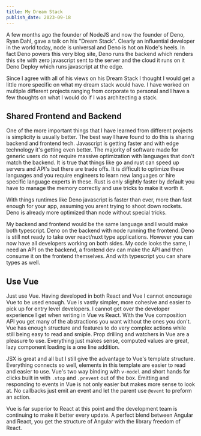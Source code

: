 ```yaml
---
title: My Dream Stack
publish_date: 2023-09-18
---
```


A few months ago the founder of NodeJS and now the founder of Deno, Ryan Dahl, gave a talk on his "Dream Stack".  Clearly an influential developer in the world today, node is universal and Deno is hot on Node's heels.  In fact Deno powers this very blog site, Deno runs the backend which renders this site with zero javascript sent to the server and the cloud it runs on it Deno Deploy which runs javascript at the edge.

Since I agree with all of his views on his Dream Stack I thought I would get a little more specific on what my dream stack would have.  I have worked on multiple different projects ranging from corporate to personal and I have a few thoughts on what I would do if I was architecting a stack.

## Shared Frontend and Backend
One of the more important things that I have learned from different projects is simplicity is usually better.  The best way I have found to do this is sharing backend and frontend tech.  Javascript is getting faster and with edge technology it's getting even better.  The majority of software made for generic users do not require massive optimization with languages that don't match the backend.  It is true that things like go and rust can speed up servers and API's but there are trade offs.  It is difficult to optimize these languages and you require engineers to learn new languages or hire specific language experts in these.  Rust is only slightly faster by default you have to manage the memory correctly and use tricks to make it worth it.

With things runtimes like Deno javascript is faster than ever, more than fast enough for your app, assuming you arent trying to shoot down rockets.  Deno is already more optimized than node without special tricks.

My backend and frontend would be the same language and I would make both typescript.  Deno on the backend with node running the frontend.  Deno is still not ready to take over react/nuxt type applications.  However you can now have all developers working on both sides.  My code looks the same, I need an API on the backend, a frontend dev can make the API and then consume it on the frontend themselves.  And with typescript you can share types as well.

## Use Vue
Just use Vue.  Having developed in both React and Vue I cannot encourage Vue to be used enough.  Vue is vastly simpler, more cohesive and easier to pick up for entry level developers.  I cannot get over the developer experience I get when writing in Vue vs React.  With the Vue composition API you get many of the abstractions you want without the ones you don't.  Vue has enough structure and features to do very complex actions while still being easy to read and smiple.  Prop drilling and watchers in Vue are a pleasure to use.  Everything just makes sense, computed values are great, lazy component loading is a one line addition.  

JSX is great and all but I still give the advantage to Vue's template structure.  Everything connects so well, elements in this template are easier to read and easier to use.  Vue's two way binding with `v-model` and short hands for clicks built in with `.stop` and `.prevent` out of the box.  Emitting and responding to events in Vue is not only easier but makes more sense to look at.  No callbacks just emit an event and let the parent use `@event` to preform an action.

Vue is far superior to React at this point and the development team is continuing to make it better every update.  A perfect blend between Angular and React, you get the structure of Angular with the library freedom of React.